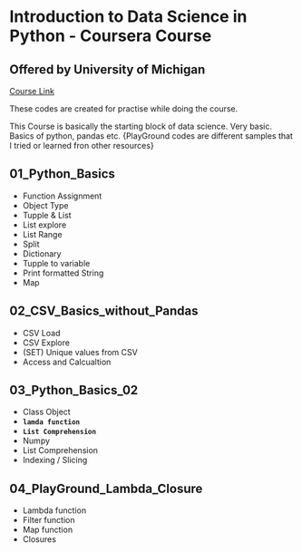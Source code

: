 # Introduction to Data Science in Python - Coursera Course
## Offered by University of Michigan
[Course Link](https://www.coursera.org/learn/python-data-analysis/)

These codes are created for practise while doing the course.

This Course is basically the starting block of data science. Very basic. Basics of python, pandas etc.
{PlayGround codes are different samples that I tried or learned fron other resources}

## 01_Python_Basics
*   Function Assignment
*   Object Type
*   Tupple & List
*   List explore
*   List Range
*   Split
*   Dictionary
*   Tupple to variable
*   Print formatted String
*   Map 

## 02_CSV_Basics_without_Pandas
*   CSV Load
*   CSV Explore
*   (SET) Unique values from CSV
*   Access and Calcualtion

## 03_Python_Basics_02
*   Class Object
*   **`lamda function`**
*   **`List Comprehension`**
*   Numpy
*   List Comprehension
*   Indexing / Slicing

## 04_PlayGround_Lambda_Closure
*   Lambda function
*   Filter function
*   Map function
*   Closures
